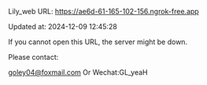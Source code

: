 Lily_web URL: https://ae6d-61-165-102-156.ngrok-free.app

Updated at: 2024-12-09 12:45:28

If you cannot open this URL, the server might be down.

Please contact: 

goley04@foxmail.com Or Wechat:GL_yeaH